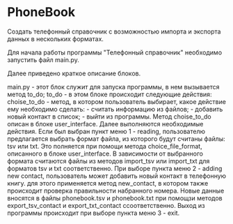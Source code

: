 # PhoneBook

Создать телефонный справочник с возможностью импорта и экспорта данных в нескольких форматах.

Для начала работы программы "Телефонный справочник" необходимо запустить файл main.py.

Далее приведено краткое описание блоков.

main.py - этот блок служит для запуска программы, в нем вызывается метод to_do;
to_do - в этом блоке происходит следующие действия:
    choise_to_do - метод, в котором пользователь выбирает, какое действие ему необходимо сделать:
        - считать информацию из файлов;
        - добавить новый контакт в список;
        - выйти из программы.
        Метод choise_to_do описан в блоке user_interface.
    Далее выполняются необходимые действия.
    Если был выбран пункт меню 1 - reading, пользователю предлагается выбрать формат файла, из которого
будут считаны файлы: tsv или txt. Это полняется при помощи метода choice_file_format, описанного в блоке user_interface.
    В зависимости от выбранного формата считаются файлы из методов import_tsv или import_txt для форматов
tsv и txt соответственно. 
    При выборе пункта меню 2 - adding new contact, пользователь может добавить новый контакт в телефонную книгу.
для этого применяется метод new_contact, в котором также происходит проверка правильности набранного номера.
Новые данные вносятся в файлы phonebook.tsv и phonebook.txt при помощзи методов export_tsv_contact и 
export_txt_contact ссоответственно.
    Выход из программы происходит при выборе пункта меню 3 - exit.

